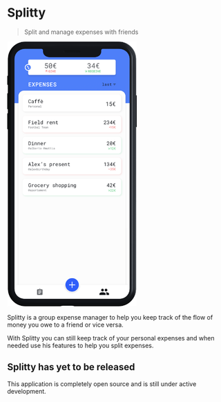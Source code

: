 # Splitty
> Split and manage expenses with friends

<img src="images/SPLITTY-HOME-IPHONE-XS-MAX.PNG" width="300">

Splitty is a group expense manager to help you keep track of the flow of money you owe to a friend or vice versa.

With Splitty you can still keep track of your personal expenses and when needed use his features to help you split expenses.

## Splitty has yet to be released

This application is completely open source and is still under active development.